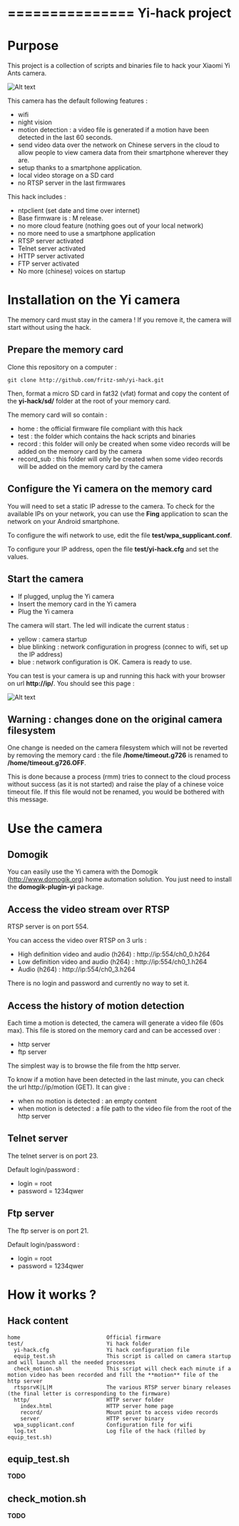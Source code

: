 ===============
Yi-hack project
===============

Purpose
=======

This project is a collection of scripts and binaries file to hack your Xiaomi Yi Ants camera.

![Alt text](yi.jpg?raw=true "Yi camera")

This camera has the default following features :
* wifi
* night vision
* motion detection : a video file is generated if a motion have been detected in the last 60 seconds.
* send video data over the network on Chinese servers in the cloud to allow people to view camera data from their smartphone wherever they are.
* setup thanks to a smartphone application.
* local video storage on a SD card
* no RTSP server in the last firmwares

This hack includes :
* ntpclient (set date and time over internet)
* Base firmware is : M release.
* no more cloud feature (nothing goes out of your local network)
* no more need to use a smartphone application
* RTSP server activated
* Telnet server activated
* HTTP server activated
* FTP server activated
* No more (chinese) voices on startup

Installation on the Yi camera
=============================

The memory card must stay in the camera ! If you remove it, the camera will start without using the hack.

Prepare the memory card
-----------------------

Clone this repository on a computer :

    git clone http://github.com/fritz-smh/yi-hack.git
    
Then, format a micro SD card in fat32 (vfat) format and copy the content of the **yi-hack/sd/** folder at the root of your memory card.

The memory card will so contain :

* home : the official firmware file compliant with this hack
* test : the folder which contains the hack scripts and binaries
* record : this folder will only be created when some video records will be added on the memory card by the camera
* record_sub : this folder will only be created when some video records will be added on the memory card by the camera

Configure the Yi camera on the memory card
------------------------------------------

You will need to set a static IP adresse to the camera. To check for the available IPs on your network, you can use the **Fing** application to scan the network on your Android smartphone.

To configure the wifi network to use, edit the file **test/wpa_supplicant.conf**.

To configure your IP address, open the file **test/yi-hack.cfg** and set the values.

Start the camera
----------------

* If plugged, unplug the Yi camera
* Insert the memory card in the Yi camera
* Plug the Yi camera

The camera will start. The led will indicate the current status :
* yellow : camera startup
* blue blinking : network configuration in progress (connec to wifi, set up the IP address)
* blue : network configuration is OK. Camera is ready to use.

You can test is your camera is up and running this hack with your browser on url **http://ip/**. You should see this page :

![Alt text](http_server.png?raw=true "Yi camera HTTP server")

Warning : changes done on the original camera filesystem
--------------------------------------------------------

One change is needed on the camera filesystem which will not be reverted by removing the memory card : the file **/home/timeout.g726** is renamed to **/home/timeout.g726.OFF**.

This is done because a process (rmm) tries to connect to the cloud process without success (as it is not started) and raise the play of a chinese voice timeout file. If this file would not be renamed, you would be bothered with this message.


Use the camera
==============

Domogik
-------

You can easily use the Yi camera with the Domogik (http://www.domogik.org) home automation solution. You just need to install the **domogik-plugin-yi** package.

Access the video stream over RTSP
---------------------------------

RTSP server is on port 554.

You can access the video over RTSP on 3 urls : 
* High definition video and audio (h264) : http://ip:554/ch0_0.h264
* Low definition video and audio (h264) : http://ip:554/ch0_1.h264
* Audio (h264) : http://ip:554/ch0_3.h264

There is no login and password and currently no way to set it.

Access the history of motion detection
--------------------------------------

Each time a motion is detected, the camera will generate a video file (60s max). This file is stored on the memory card and can be accessed over :
* http server
* ftp server

The simplest way is to browse the file from the http server.

To know if a motion have been detected in the last minute, you can check the url http://ip/motion (GET). It can give : 
* when no motion is detected : an empty content
* when motion is detected : a file path to the video file from the root of the http server

Telnet server
-------------

The telnet server is on port 23.

Default login/password : 
* login = root
* password = 1234qwer

Ftp server
----------

The ftp server is on port 21.

Default login/password : 
* login = root
* password = 1234qwer


How it works ?
==============

Hack content
------------

```
home                           Official firmware 
test/                          Yi hack folder
  yi-hack.cfg                  Yi hack configuration file
  equip_test.sh                This script is called on camera startup and will launch all the needed processes
  check_motion.sh              This script will check each minute if a motion video has been recorded and fill the **motion** file of the http server
  rtspsrvK|L|M                 The various RTSP server binary releases (the final letter is corresponding to the firmware)
  http/                        HTTP server folder
    index.html                 HTTP server home page
    record/                    Mount point to access video records
    server                     HTTP server binary
  wpa_supplicant.conf          Configuration file for wifi  
  log.txt                      Log file of the hack (filled by equip_test.sh)
````


equip_test.sh
-------------

**TODO**

check_motion.sh
---------------

**TODO**
